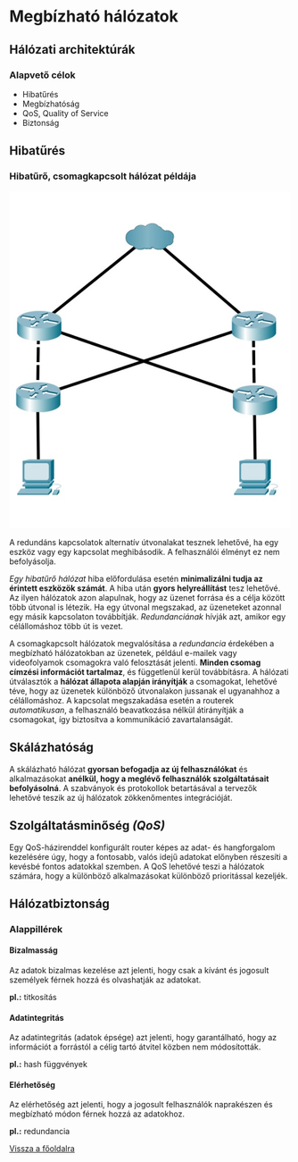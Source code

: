 # Megbízható hálózatok

## Hálózati architektúrák

### Alapvető célok

- Hibatűrés
- Megbízhatóság
- QoS, Quality of Service
- Biztonság

## Hibatűrés

### Hibatűrő, csomagkapcsolt hálózat példája

![Hibatűrő hálózat](1.6.1.jpeg)

A redundáns kapcsolatok alternatív útvonalakat tesznek lehetővé, ha egy eszköz vagy egy kapcsolat meghibásodik. A felhasználói élményt ez nem befolyásolja.

*Egy hibatűrő hálózat* hiba előfordulása esetén **minimalizálni tudja az érintett eszközök számát**. A hiba után **gyors helyreállítást** tesz lehetővé. Az ilyen hálózatok azon alapulnak, hogy az üzenet forrása és a célja között több útvonal is létezik. Ha egy útvonal megszakad, az üzeneteket azonnal egy másik kapcsolaton továbbítják. *Redundanciának* hívják azt, amikor egy célállomáshoz több út is vezet.

A csomagkapcsolt hálózatok megvalósítása a *redundancia* érdekében a megbízható hálózatokban az üzenetek, például e-mailek vagy videofolyamok csomagokra való felosztását jelenti. **Minden csomag címzési információt tartalmaz**, és függetlenül kerül továbbításra. A hálózati útválasztók a **hálózat állapota alapján irányítják** a csomagokat, lehetővé téve, hogy az üzenetek különböző útvonalakon jussanak el ugyanahhoz a célállomáshoz. A kapcsolat megszakadása esetén a routerek *automatikusan*, a felhasználó beavatkozása nélkül átirányítják a csomagokat, így biztosítva a kommunikáció zavartalanságát.

## Skálázhatóság

A skálázható hálózat **gyorsan befogadja az új felhasználókat** és alkalmazásokat **anélkül, hogy a meglévő felhasználók szolgáltatásait befolyásolná**. A szabványok és protokollok betartásával a tervezők lehetővé teszik az új hálózatok zökkenőmentes integrációját.

## Szolgáltatásminőség *(QoS)*

Egy QoS-házirenddel konfigurált router képes az adat- és hangforgalom kezelésére úgy, hogy a fontosabb, valós idejű adatokat előnyben részesíti a kevésbé fontos adatokkal szemben. A QoS lehetővé teszi a hálózatok számára, hogy a különböző alkalmazásokat különböző prioritással kezeljék.

## Hálózatbiztonság

### Alappillérek

#### Bizalmasság

Az adatok bizalmas kezelése azt jelenti, hogy csak a kívánt és jogosult személyek férnek hozzá és olvashatják az adatokat.

**pl.:** titkosítás

#### Adatintegritás

Az adatintegritás (adatok épsége) azt jelenti, hogy garantálható, hogy az információt a forrástól a célig tartó átvitel közben nem módosították.

**pl.:** hash függvények

#### Elérhetőség

Az elérhetőség azt jelenti, hogy a jogosult felhasználók naprakészen és megbízható módon férnek hozzá az adatokhoz.

**pl.:** redundancia

[Vissza a főoldalra](README.md)
